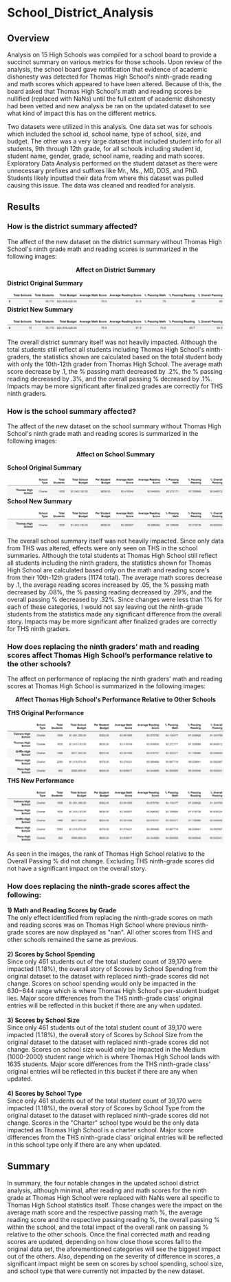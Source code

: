 # School_District_Analysis

## Overview
Analysis on 15 High Schools was compiled for a school board to provide a succinct summary on various metrics for those schools. Upon review of the analysis, the school board gave notification that evidence of academic dishonesty was detected for Thomas High School's ninth-grade reading and math scores which appeared to have been altered. Because of this, the board asked that Thomas High School's math and reading scores be nullified (replaced with NaNs) until the full extent of academic dishonesty had been vetted and new analysis be ran on the updated dataset to see what kind of impact this has on the different metrics.

Two datasets were utilized in this analysis. One data set was for schools which included the school id, school name, type of school, size, and budget. The other was a very large dataset that included student info for all students, 9th through 12th grade, for all schools including student id, student name, gender, grade, school name, reading and math scores. Exploratory Data Analysis performed on the student dataset as there were unnecessary prefixes and suffixes like Mr., Ms., MD, DDS, and PhD. Students likely inputted their data from where this dataset was pulled causing this issue. The data was cleaned and readied for analysis.

## Results
### How is the district summary affected?
The affect of the new dataset on the district summary without Thomas High School's ninth grade math and reading scores is summarized in the following images:

<p align="center">
<b>Affect on District Summary</b>
<br>
</p>
<b>District Original Summary</b>
<br><br>
<img src="https://github.com/smyoung88/School_District_Analysis/blob/main/Resources/district_summary_original.png" title="District Summary Original">
<b>District New Summary</b>
<br><br>
<img src="https://github.com/smyoung88/School_District_Analysis/blob/main/Resources/district_summary_new.png" title="District Summary New">

The overall district summary itself was not heavily impacted. Although the total students still reflect all students including Thomas High School's ninth-graders, the statistics shown are calculated based on the total student body with only the 10th-12th grader from Thomas High School. The average math score decrease by .1, the % passing math decreased by .2%, the % passing reading decreased by .3%, and the overall passing % decreased by .1%. Impacts may be more significant after finalized grades are correctly for THS ninth graders.


### How is the school summary affected?
The affect of the new dataset on the school summary without Thomas High School's ninth grade math and reading scores is summarized in the following images:

<p align="center">
<b>Affect on School Summary</b>
<br>
</p>
<b>School Original Summary</b>
<br><br>
<img src="https://github.com/smyoung88/School_District_Analysis/blob/main/Resources/school_summary_header.png">
<img src="https://github.com/smyoung88/School_District_Analysis/blob/main/Resources/school_summary_original.png" title="School Summary Original">
<b>School New Summary</b>
<br><br>
<img src="https://github.com/smyoung88/School_District_Analysis/blob/main/Resources/school_summary_header.png">
<img src="https://github.com/smyoung88/School_District_Analysis/blob/main/Resources/school_summary_new.png" title="School Summary New">

The overall school summary itself was not heavily impacted. Since only data from THS was altered, effects were only seen on THS in the school summaries. Although the total students at Thomas High School still reflect all students including the ninth graders, the statistics shown for Thomas High School are calculated based only on the math and reading score's from their 10th-12th graders (1174 total). The average math scores decrease by .1, the average reading scores increased by .05, the % passing math decreased by .08%, the % passing reading decreased by .29%, and the overall passing % decreased by .32%. Since changes were less than 1% for each of these categories, I would not say leaving out the ninth-grade students from the statistics made any significant difference from the overall story. Impacts may be more significant after finalized grades are correctly for THS ninth graders.

### How does replacing the ninth graders’ math and reading scores affect Thomas High School’s performance relative to the other schools?
The affect on performance of replacing the ninth graders' math and reading scores at Thomas High School is summarized in the following images:

<p align="center">
<b>Affect Thomas High School's Performance Relative to Other Schools</b>
<br>
</p>
<b>THS Original Performance</b>
<br><br>
<img src="https://github.com/smyoung88/School_District_Analysis/blob/main/Resources/THS_performance_original.png" title="THS Performance Original">
<b>THS New Performance</b>
<br><br>
<img src="https://github.com/smyoung88/School_District_Analysis/blob/main/Resources/THS_performance_new.png" title="THS Performance New">

As seen in the images, the rank of Thomas High School relative to the Overall Passing % did not change. Excluding THS ninth-grade scores did not have a significant impact on the overall story.

### How does replacing the ninth-grade scores affect the following:
**1) Math and Reading Scores by Grade**
<br>
The only effect identified from replacing the ninth-grade scores on math and reading scores was on Thomas High School where previous ninth-grade scores are now displayed as "nan". All other scores from THS and other schools remained the same as previous. 
<br>
<br>
**2) Scores by School Spending**
<br>
Since only 461 students out of the total student count of 39,170 were impacted (1.18%), the overall story of Scores by School Spending from the original dataset to the dataset with replaced ninth-grade scores did not change. Scores on school spending would only be impacted in the $630-$644 range which is where Thomas High School's per-student budget lies. Major score differences from the THS ninth-grade class' original entries will be reflected in this bucket if there are any when updated.
<br>
<br>
**3) Scores by School Size**
<br>
Since only 461 students out of the total student count of 39,170 were impacted (1.18%), the overall story of Scores by School Size from the original dataset to the dataset with replaced ninth-grade scores did not change. Scores on school size would only be impacted in the Medium (1000-2000) student range which is where Thomas High School lands with 1635 students. Major score differences from the THS ninth-grade class' original entries will be reflected in this bucket if there are any when updated.
<br>
<br>
**4) Scores by School Type**
<br>
Since only 461 students out of the total student count of 39,170 were impacted (1.18%), the overall story of Scores by School Type from the original dataset to the dataset with replaced ninth-grade scores did not change. Scores in the "Charter" school type would be the only data impacted as Thomas High School is a charter school. Major score differences from the THS ninth-grade class' original entries will be reflected in this school type only if there are any when updated.

## Summary
In summary, the four notable changes in the updated school district analysis, although minimal, after reading and math scores for the ninth grade at Thomas High School were replaced with NaNs were all specific to Thomas High School statistics itself. Those changes were the impact on the average math score and the respective passing math %, the average reading score and the respective passing reading %, the overall passing % within the school, and the total impact of the overall rank on passing % relative to the other schools. Once the final corrected math and reading scores are updated, depending on how close those scores fall to the original data set, the aforementioned categories will see the biggest impact out of the others. Also, depending on the severity of difference in scores, a significant impact might be seen on scores by school spending, school size, and school type that were currently not impacted by the new dataset.
   
